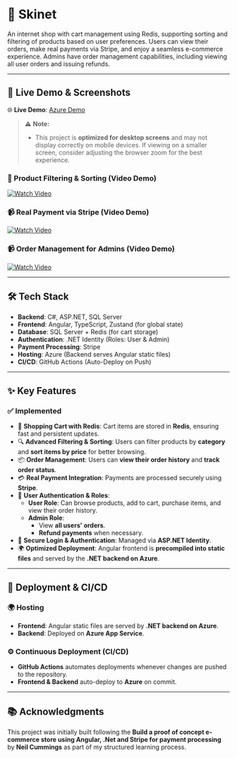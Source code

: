 # 🚀 Skinet

An internet shop with cart management using Redis, supporting sorting and filtering of products based on user preferences. Users can view their orders, make real payments via Stripe, and enjoy a seamless e-commerce experience. Admins have order management capabilities, including viewing all user orders and issuing refunds.

---

## 🔗 Live Demo & Screenshots
🌐 **Live Demo**: [Azure Demo](https://skinetweb.azurewebsites.net/)

> ⚠️ **Note:**  
>- This project is **optimized for desktop screens** and may not display correctly on mobile devices. If viewing on a smaller screen, consider adjusting the browser zoom for the best experience.

### 📸 Product Filtering & Sorting **(Video Demo)**
[![Watch Video](https://i.imgur.com/ZsKfhol.png)](https://i.imgur.com/ZsKfhol.mp4)

### 📹 Real Payment via Stripe **(Video Demo)**
[![Watch Video](https://i.imgur.com/raHVxe1.png)](https://i.imgur.com/raHVxe1.mp4)

### 📹 Order Management for Admins **(Video Demo)**
[![Watch Video](https://i.imgur.com/T05cDgC.png)](https://i.imgur.com/T05cDgC.mp4)

---

## 🛠 Tech Stack

- **Backend**: C#, ASP.NET, SQL Server  
- **Frontend**: Angular, TypeScript, Zustand (for global state)
- **Database**: SQL Server + Redis (for cart storage)  
- **Authentication**: .NET Identity (Roles: User & Admin)  
- **Payment Processing**: Stripe  
- **Hosting**: Azure (Backend serves Angular static files)  
- **CI/CD**: GitHub Actions (Auto-Deploy on Push)  

---

## ✨ Key Features

### ✅ **Implemented**
- 🛒 **Shopping Cart with Redis**: Cart items are stored in **Redis**, ensuring fast and persistent updates.
- 🔍 **Advanced Filtering & Sorting**: Users can filter products by **category** and **sort items by price** for better browsing.
- 📦 **Order Management**: Users can **view their order history** and **track order status**.
- 💳 **Real Payment Integration**: Payments are processed securely using **Stripe**.
- 🔑 **User Authentication & Roles**: 
  - **User Role**: Can browse products, add to cart, purchase items, and view their order history.
  - **Admin Role**: 
    - View **all users' orders**.
    - **Refund payments** when necessary.
- 🔄 **Secure Login & Authentication**: Managed via **ASP.NET Identity**.
- 🌍 **Optimized Deployment**: Angular frontend is **precompiled into static files** and served by the **.NET backend on Azure**.

---

## 🚀 Deployment & CI/CD

### 🌍 **Hosting**
- **Frontend**: Angular static files are served by **.NET backend on Azure**.
- **Backend**: Deployed on **Azure App Service**.

### ⚙️ **Continuous Deployment (CI/CD)**
- **GitHub Actions** automates deployments whenever changes are pushed to the repository.  
- **Frontend & Backend** auto-deploy to **Azure** on commit.

---

## 📚 Acknowledgments
This project was initially built following the **Build a proof of concept e-commerce store using Angular, .Net and Stripe for payment processing** by **Neil Cummings** as part of my structured learning process.  

